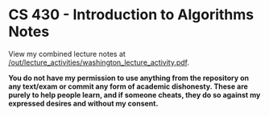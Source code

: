 # CS 430 - Introduction to Algorithms Notes

View my combined lecture notes at [/out/lecture_activities/washington_lecture_activity.pdf](/out/lecture_activities/washington_lecture_activity.pdf).

**You do not have my permission to use anything from the repository on any text/exam or commit any form of academic dishonesty. These are purely to help people learn, and if someone cheats, they do so against my expressed desires and without my consent.**